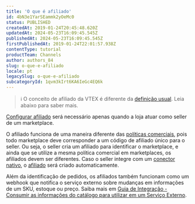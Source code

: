 ```yaml
---
title: 'O que é afiliado'
id: 4bN3e1YarSEammk2yOeMc0
status: PUBLISHED
createdAt: 2019-01-24T20:45:48.620Z
updatedAt: 2024-05-23T16:09:45.545Z
publishedAt: 2024-05-23T16:09:45.545Z
firstPublishedAt: 2019-01-24T22:01:57.938Z
contentType: tutorial
productTeam: Channels
author: authors_84
slug: o-que-e-afiliado
locale: pt
legacySlug: o-que-e-afiliado
subcategoryId: 1qvm3kIrt6KA6IeGc4EQ6k
---
```


>ℹ️ O conceito de afiliado da VTEX é diferente da [definição usual](https://pt.wikipedia.org/wiki/Programa_de_afiliados). Leia abaixo para saber mais.

[Configurar afiliado](https://help.vtex.com/pt/tutorial/como-configurar-afiliado) será necessário apenas quando a loja atuar como seller de um marketplace.

O afiliado funciona de uma maneira diferente das [políticas comerciais](https://help.vtex.com/pt/tutorial/how-trade-policies-work--6Xef8PZiFm40kg2STrMkMV), pois todo marketplace deve corresponder a um código de afiliado único para o seller. Ou seja, o seller cria um afiliado para identificar o marketplace, e ainda que se utilize a mesma política comercial em marketplaces, os afiliados devem ser diferentes. Caso o seller integre com um [conector nativo](https://help.vtex.com/pt/tutorial/estrategias-de-marketplace-na-vtex--tutorials_402#integrado-a-conector-nativo-vtex), o [afiliado](https://help.vtex.com/pt/tutorial/como-configurar-afiliado) será criado automaticamente.

Além da identificação de pedidos, os afiliados também funcionam como um webhook que notifica o serviço externo sobre mudanças em informações de um SKU, estoque ou preço. Saiba mais em [Guia de Integração - Consumir as informações do catálogo para utilizar em um Serviço Externo](http://help.vtex.com/pt/tutorial/guia-de-integracao-consumir-as-informacoes-do-catalogo).
